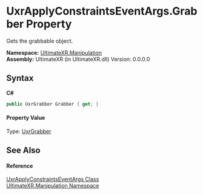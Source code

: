 # UxrApplyConstraintsEventArgs.Grabber Property 
 

Gets the grabbable object.

**Namespace:**&nbsp;<a href="N_UltimateXR_Manipulation">UltimateXR.Manipulation</a><br />**Assembly:**&nbsp;UltimateXR (in UltimateXR.dll) Version: 0.0.0.0

## Syntax

**C#**<br />
``` C#
public UxrGrabber Grabber { get; }
```


#### Property Value
Type: <a href="T_UltimateXR_Manipulation_UxrGrabber">UxrGrabber</a>

## See Also


#### Reference
<a href="T_UltimateXR_Manipulation_UxrApplyConstraintsEventArgs">UxrApplyConstraintsEventArgs Class</a><br /><a href="N_UltimateXR_Manipulation">UltimateXR.Manipulation Namespace</a><br />